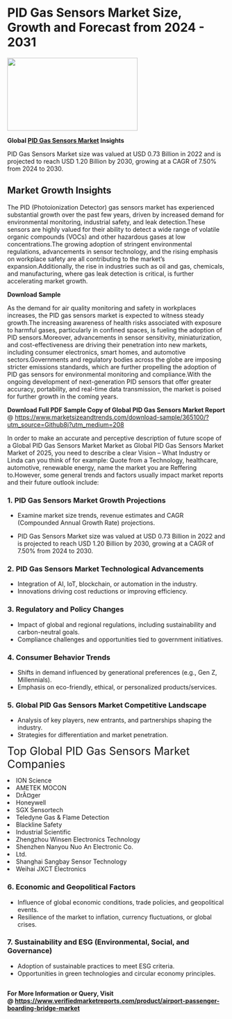 <H1>PID Gas Sensors Market Size, Growth and Forecast from 2024 - 2031</H1><img class="aligncenter size-medium wp-image-584254" src="https://thirdeyenews.in/wp-content/uploads/2024/09/Global-Market-Research-300x168.jpeg" alt="" width="300" height="168" /><p><strong>Global&nbsp;<a href="https://www.marketsizeandtrends.com/download-sample/365100/?utm_source=Github8j?utm_medium=208">PID Gas Sensors Market</a> Insights</strong></p><p>PID Gas Sensors Market size was valued at USD 0.73 Billion in 2022 and is projected to reach USD 1.20 Billion by 2030, growing at a CAGR of 7.50% from 2024 to 2030.</p><p><h2>Market Growth Insights</h2> <p>The PID (Photoionization Detector) gas sensors market has experienced substantial growth over the past few years, driven by increased demand for environmental monitoring, industrial safety, and leak detection.These sensors are highly valued for their ability to detect a wide range of volatile organic compounds (VOCs) and other hazardous gases at low concentrations.The growing adoption of stringent environmental regulations, advancements in sensor technology, and the rising emphasis on workplace safety are all contributing to the market’s expansion.Additionally, the rise in industries such as oil and gas, chemicals, and manufacturing, where gas leak detection is critical, is further accelerating market growth.</p> <p><strong>Download Sample</strong></p> <p>As the demand for air quality monitoring and safety in workplaces increases, the PID gas sensors market is expected to witness steady growth.The increasing awareness of health risks associated with exposure to harmful gases, particularly in confined spaces, is fueling the adoption of PID sensors.Moreover, advancements in sensor sensitivity, miniaturization, and cost-effectiveness are driving their penetration into new markets, including consumer electronics, smart homes, and automotive sectors.Governments and regulatory bodies across the globe are imposing stricter emissions standards, which are further propelling the adoption of PID gas sensors for environmental monitoring and compliance.With the ongoing development of next-generation PID sensors that offer greater accuracy, portability, and real-time data transmission, the market is poised for further growth in the coming years.</p> <p><span class=""><strong>Download Full PDF Sample Copy of Global PID Gas Sensors Market Report</strong> @ <a href="https://www.marketsizeandtrends.com/download-sample/365100/?utm_source=Github8j?utm_medium=208" target="_blank">https://www.marketsizeandtrends.com/download-sample/365100/?utm_source=Github8j?utm_medium=208</a></span></p><p>In order to make an accurate and perceptive description of future scope of a Global&nbsp;PID Gas Sensors Market Market as Global&nbsp;PID Gas Sensors Market Market of 2025, you need to describe a clear Vision &ndash; What Industry or Linda can you think of for example: Quote from a Technology, healthcare, automotive, renewable energy, name the market you are Reffering to.However, some general trends and factors usually impact market reports and their future outlook include:</p><h3>1.&nbsp;<strong>PID Gas Sensors Market Growth Projections</strong></h3><ul><li>Examine market size trends, revenue estimates and CAGR (Compounded Annual Growth Rate) projections.</li><li><p>PID Gas Sensors Market size was valued at USD 0.73 Billion in 2022 and is projected to reach USD 1.20 Billion by 2030, growing at a CAGR of 7.50% from 2024 to 2030.</p></li></ul><h3>2.&nbsp;<strong>PID Gas Sensors Market Technological Advancements</strong></h3><ul><li>Integration of AI, IoT, blockchain, or automation in the industry.</li><li>Innovations driving cost reductions or improving efficiency.</li></ul><h3>3.&nbsp;<strong>Regulatory and Policy Changes</strong></h3><ul><li>Impact of global and regional regulations, including sustainability and carbon-neutral goals.</li><li>Compliance challenges and opportunities tied to government initiatives.</li></ul><h3>4.&nbsp;<strong>Consumer Behavior Trends</strong></h3><ul><li>Shifts in demand influenced by generational preferences (e.g., Gen Z, Millennials).</li><li>Emphasis on eco-friendly, ethical, or personalized products/services.</li></ul><h3>5.&nbsp;<strong>Global PID Gas Sensors Market Competitive Landscape</strong></h3><ul><li>Analysis of key players, new entrants, and partnerships shaping the industry.</li><li>Strategies for differentiation and market penetration.</li></ul><p data-pm-slice="1 1 []"><span style="color: inherit; font-family: inherit; font-size: 25px;">Top Global PID Gas Sensors Market Companies</span></p><div class="" data-test-id=""><p><li>ION Science</li><li> AMETEK MOCON</li><li> DrÃ¤ger</li><li> Honeywell</li><li> SGX Sensortech</li><li> Teledyne Gas & Flame Detection</li><li> Blackline Safety</li><li> Industrial Scientific</li><li> Zhengzhou Winsen Electronics Technology</li><li> Shenzhen Nanyou Nuo An Electronic Co.</li><li>Ltd.</li><li> Shanghai Sangbay Sensor Technology</li><li> Weihai JXCT Electronics</li></p></div><h3>6.&nbsp;<strong>Economic and Geopolitical Factors</strong></h3><ul><li>Influence of global economic conditions, trade policies, and geopolitical events.</li><li>Resilience of the market to inflation, currency fluctuations, or global crises.</li></ul><h3>7.&nbsp;<strong>Sustainability and ESG (Environmental, Social, and Governance)</strong></h3><ul><li>Adoption of sustainable practices to meet ESG criteria.</li><li>Opportunities in green technologies and circular economy principles.</li></ul><h2><strong style="font-size: 14px;">For More Information or Query, Visit @&nbsp;</strong><a style="background-color: #ffffff; font-size: 14px;" href="https://www.marketsizeandtrends.com/report/pid-gas-sensors-market/" target="_blank">https://www.verifiedmarketreports.com/product/airport-passenger-boarding-bridge-market</a></h2>